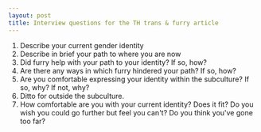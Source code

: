 ```yaml
---
layout: post
title: Interview questions for the TH trans & furry article
---
```


1. Describe your current gender identity
2. Describe in brief your path to where you are now
3. Did furry help with your path to your identity? If so, how?
4. Are there any ways in which furry hindered your path? If so, how?
5. Are you comfortable expressing your identity within the subculture? If so, why? If not, why?
6. Ditto for outside the subculture.
7. How comfortable are you with your current identity?  Does it fit? Do you wish you could go further but feel you can't? Do you think you've gone too far?
